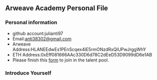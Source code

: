 ## Arweave Academy Personal File

### Personal information

- github account:julianti97
- Email:anti38302@gmail.com
- Arweave Address:HLANEEdwEs1PEnScqex4iE5rmONzdRxQlUPwJrggWhY
- ETH Address:0xEff081666AAc330D6d78C2dEeD53D9099dD6e1AB
- Please finish this [form](https://docs.google.com/forms/d/e/1FAIpQLSfWA5fIIcBgmRppm3jNz5vmf9Mai_QMVil-2pO4r7YKn_Zhtw/viewform?usp=sf_link) to join in the talent pool.

### Introduce Yourself
